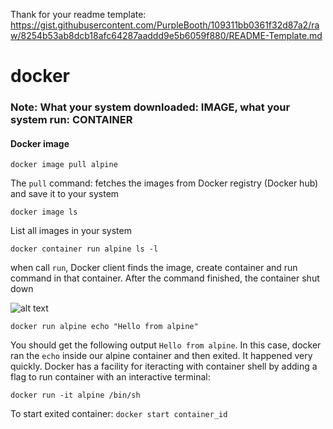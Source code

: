 Thank for your readme template:
https://gist.githubusercontent.com/PurpleBooth/109311bb0361f32d87a2/raw/8254b53ab8dcb18afc64287aaddd9e5b6059f880/README-Template.md
# docker
### Note: What your system downloaded: IMAGE, what your system run: CONTAINER

#### Docker image
```
docker image pull alpine
```
The ```pull``` command: fetches the images from Docker registry (Docker hub) and save it to your system
```
docker image ls
```
List all images in your system
```
docker container run alpine ls -l
```
when call ```run```, Docker client finds the image, create container and run command in that container. After the command finished, the container shut down

![alt text](https://training.play-with-docker.com/images/ops-basics-run-details.svg)
```
docker run alpine echo "Hello from alpine"
```
You should get the following output ```Hello from alpine```. In this case, docker ran the ```echo``` inside our alpine container and then exited. It happened very quickly.
Docker has a facility for iteracting with container shell by adding a flag to run container with an interactive terminal:
```
docker run -it alpine /bin/sh
```
To start exited container: ```docker start container_id```
